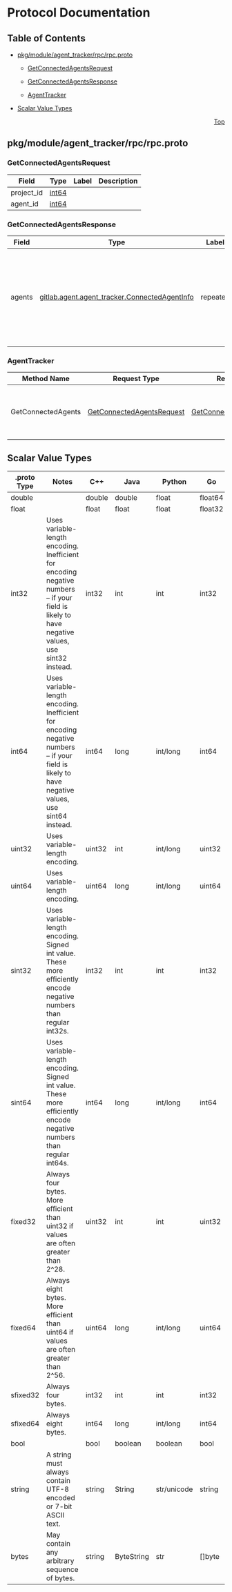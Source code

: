 # Protocol Documentation
<a name="top"></a>

## Table of Contents

- [pkg/module/agent_tracker/rpc/rpc.proto](#pkg_module_agent_tracker_rpc_rpc-proto)
    - [GetConnectedAgentsRequest](#gitlab-agent-agent_tracker-rpc-GetConnectedAgentsRequest)
    - [GetConnectedAgentsResponse](#gitlab-agent-agent_tracker-rpc-GetConnectedAgentsResponse)
  
    - [AgentTracker](#gitlab-agent-agent_tracker-rpc-AgentTracker)
  
- [Scalar Value Types](#scalar-value-types)



<a name="pkg_module_agent_tracker_rpc_rpc-proto"></a>
<p align="right"><a href="#top">Top</a></p>

## pkg/module/agent_tracker/rpc/rpc.proto



<a name="gitlab-agent-agent_tracker-rpc-GetConnectedAgentsRequest"></a>

### GetConnectedAgentsRequest



| Field | Type | Label | Description |
| ----- | ---- | ----- | ----------- |
| project_id | [int64](#int64) |  |  |
| agent_id | [int64](#int64) |  |  |






<a name="gitlab-agent-agent_tracker-rpc-GetConnectedAgentsResponse"></a>

### GetConnectedAgentsResponse



| Field | Type | Label | Description |
| ----- | ---- | ----- | ----------- |
| agents | [gitlab.agent.agent_tracker.ConnectedAgentInfo](#gitlab-agent-agent_tracker-ConnectedAgentInfo) | repeated | There may 0 or more agents with the same id, depending on the number of running agentk Pods. |





 

 

 


<a name="gitlab-agent-agent_tracker-rpc-AgentTracker"></a>

### AgentTracker


| Method Name | Request Type | Response Type | Description |
| ----------- | ------------ | ------------- | ------------|
| GetConnectedAgents | [GetConnectedAgentsRequest](#gitlab-agent-agent_tracker-rpc-GetConnectedAgentsRequest) | [GetConnectedAgentsResponse](#gitlab-agent-agent_tracker-rpc-GetConnectedAgentsResponse) | Get connected agents for a configuration project or an agent id. |

 



## Scalar Value Types

| .proto Type | Notes | C++ | Java | Python | Go | C# | PHP | Ruby |
| ----------- | ----- | --- | ---- | ------ | -- | -- | --- | ---- |
| <a name="double" /> double |  | double | double | float | float64 | double | float | Float |
| <a name="float" /> float |  | float | float | float | float32 | float | float | Float |
| <a name="int32" /> int32 | Uses variable-length encoding. Inefficient for encoding negative numbers – if your field is likely to have negative values, use sint32 instead. | int32 | int | int | int32 | int | integer | Bignum or Fixnum (as required) |
| <a name="int64" /> int64 | Uses variable-length encoding. Inefficient for encoding negative numbers – if your field is likely to have negative values, use sint64 instead. | int64 | long | int/long | int64 | long | integer/string | Bignum |
| <a name="uint32" /> uint32 | Uses variable-length encoding. | uint32 | int | int/long | uint32 | uint | integer | Bignum or Fixnum (as required) |
| <a name="uint64" /> uint64 | Uses variable-length encoding. | uint64 | long | int/long | uint64 | ulong | integer/string | Bignum or Fixnum (as required) |
| <a name="sint32" /> sint32 | Uses variable-length encoding. Signed int value. These more efficiently encode negative numbers than regular int32s. | int32 | int | int | int32 | int | integer | Bignum or Fixnum (as required) |
| <a name="sint64" /> sint64 | Uses variable-length encoding. Signed int value. These more efficiently encode negative numbers than regular int64s. | int64 | long | int/long | int64 | long | integer/string | Bignum |
| <a name="fixed32" /> fixed32 | Always four bytes. More efficient than uint32 if values are often greater than 2^28. | uint32 | int | int | uint32 | uint | integer | Bignum or Fixnum (as required) |
| <a name="fixed64" /> fixed64 | Always eight bytes. More efficient than uint64 if values are often greater than 2^56. | uint64 | long | int/long | uint64 | ulong | integer/string | Bignum |
| <a name="sfixed32" /> sfixed32 | Always four bytes. | int32 | int | int | int32 | int | integer | Bignum or Fixnum (as required) |
| <a name="sfixed64" /> sfixed64 | Always eight bytes. | int64 | long | int/long | int64 | long | integer/string | Bignum |
| <a name="bool" /> bool |  | bool | boolean | boolean | bool | bool | boolean | TrueClass/FalseClass |
| <a name="string" /> string | A string must always contain UTF-8 encoded or 7-bit ASCII text. | string | String | str/unicode | string | string | string | String (UTF-8) |
| <a name="bytes" /> bytes | May contain any arbitrary sequence of bytes. | string | ByteString | str | []byte | ByteString | string | String (ASCII-8BIT) |

